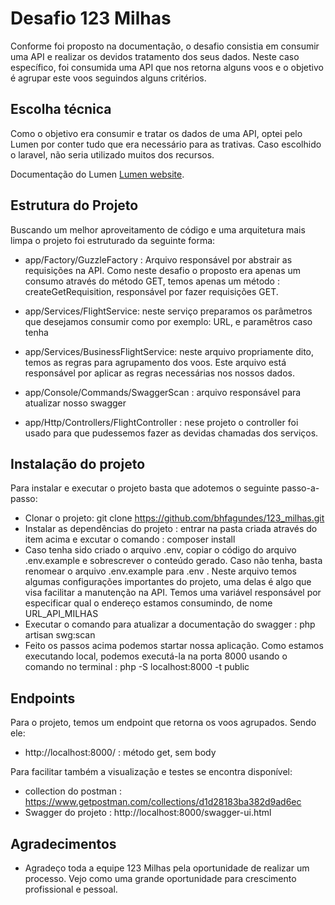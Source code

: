 # Desafio 123 Milhas

Conforme foi proposto na documentação, o desafio consistia em consumir uma API e realizar os devidos tratamento dos seus dados. Neste caso específico, foi consumida uma API que nos retorna alguns voos 
e o objetivo é agrupar este voos seguindos alguns critérios.


## Escolha técnica

Como o objetivo era consumir e tratar os dados de uma API, optei pelo Lumen por conter tudo que era necessário para as trativas. Caso escolhido o laravel, não seria utilizado muitos dos recursos.

Documentação do Lumen [Lumen website](https://lumen.laravel.com/docs).

## Estrutura do Projeto

Buscando um melhor aproveitamento de código e uma arquitetura mais limpa o projeto foi estruturado da seguinte forma:
-   app/Factory/GuzzleFactory : Arquivo responsável por abstrair as requisições na API. Como neste desafio o proposto era apenas um consumo através do método GET, temos apenas um método : createGetRequisition, responsável por fazer requisições GET. 

- app/Services/FlightService: neste  serviço preparamos os parâmetros que desejamos consumir como por exemplo: URL, e paramêtros caso tenha

- app/Services/BusinessFlightService:  neste arquivo propriamente  dito, temos as regras para agrupamento dos voos. Este arquivo está responsável por aplicar as regras necessárias nos nossos dados.

- app/Console/Commands/SwaggerScan : arquivo responsável para atualizar nosso swagger

- app/Http/Controllers/FlightController : nese projeto o controller foi usado para  que pudessemos fazer as devidas chamadas dos serviços.

## Instalação do projeto

Para instalar e executar o projeto basta que adotemos o seguinte passo-a-passo:

- Clonar o projeto: git clone https://github.com/bhfagundes/123_milhas.git
- Instalar as dependências do projeto : entrar na pasta criada através do item acima e excutar o comando : composer install
- Caso tenha sido criado o arquivo .env, copiar o código do arquivo .env.example e sobrescrever o conteúdo gerado. Caso não  tenha, basta renomear o arquivo  .env.example para .env . Neste arquivo temos algumas configurações importantes do projeto, uma  delas é algo  que visa facilitar a manutenção na API. Temos uma variável responsável por especificar qual o endereço estamos consumindo, de nome URL_API_MILHAS
- Executar o comando para atualizar a documentação do swagger : php  artisan swg:scan
- Feito os passos acima podemos startar nossa aplicação. Como estamos executando local, podemos executá-la na porta 8000 usando o comando no terminal : php -S localhost:8000 -t public


## Endpoints

Para o projeto, temos um endpoint que retorna os voos agrupados. Sendo ele:

- http://localhost:8000/ : método get, sem body

Para facilitar  também a visualização e testes se encontra disponível:

- collection do postman : https://www.getpostman.com/collections/d1d28183ba382d9ad6ec
- Swagger do projeto : http://localhost:8000/swagger-ui.html


## Agradecimentos

- Agradeço toda a equipe 123 Milhas pela oportunidade de realizar um processo. Vejo como uma grande oportunidade para crescimento profissional e pessoal. 
